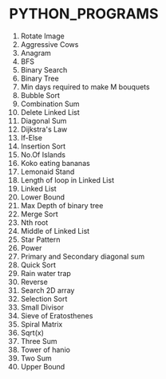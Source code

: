 # PYTHON_PROGRAMS
1. Rotate Image
2. Aggressive Cows
3. Anagram
4. BFS
5. Binary Search
6. Binary Tree
7. Min days required to make M bouquets
8. Bubble Sort
9. Combination Sum
10. Delete Linked List
11. Diagonal Sum
12. Dijkstra's Law
13. If-Else
14. Insertion Sort
15. No.Of Islands
16. Koko eating bananas
17. Lemonaid Stand
18. Length of loop in Linked List
19. Linked List
20. Lower Bound
21. Max Depth of binary tree
22. Merge Sort
23. Nth root
24. Middle of Linked List
25. Star Pattern
26. Power
27. Primary and Secondary diagonal sum
28. Quick Sort
29. Rain water trap
30. Reverse
31. Search 2D array
32. Selection Sort
33. Small Divisor
34. Sieve of Eratosthenes
35. Spiral Matrix
36. Sqrt(x)
37. Three Sum
38. Tower of hanio
39. Two Sum
40. Upper Bound
